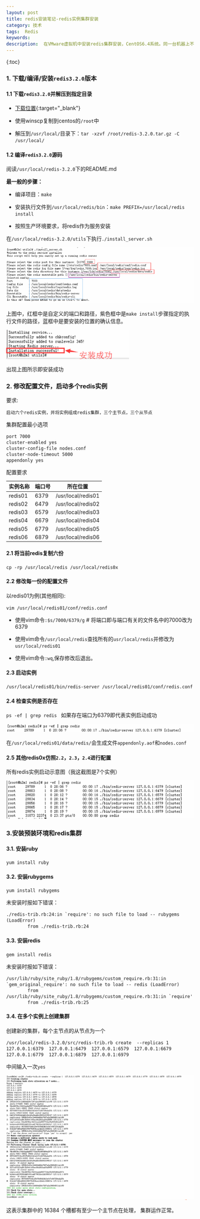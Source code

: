 ```yaml
---
layout: post
title: redis安装笔记-redis实例集群安装
category: 技术
tags:  Redis
keywords: 
description:  在VMware虚拟机中安装redis集群安装，CentOS6.4系统。同一台机器上不同redis实例集群
---
```


{:toc}


### 1. 下载/编译/安装`redis3.2.0`版本

#### 1.1 下载`redis3.2.0`并解压到指定目录

- [下载位置](http://download.redis.io/releases/redis-3.2.0.tar.gz "redis3.2.0"){:target="_blank"}

- 使用winscp复制到centos的`/root`中

- 解压到`/usr/local/`目录下：`tar -xzvf /root/redis-3.2.0.tar.gz -C /usr/local/`

#### 1.2 编译`redis3.2.0`源码

阅读`/usr/local/redis-3.2.0`下的README.md

**最一般的步骤：**

- 编译项目：`make`

- 安装执行文件到`/usr/local/redis/bin`：`make PREFIX=/usr/local/redis install`

- 按照生产环境要求，将redis作为服务安装

在`/usr/local/redis-3.2.0/utils`下执行`./install_server.sh `

![redis服务安装](/public/pic/redis/redis-server-setup.png)

上图中，红框中是自定义的端口和路径，紫色框中是`make install`步骤指定的执行文件的路径，蓝框中是要安装的位置的确认信息。

![redis服务安装](/public/pic/redis/redis-server-setup-success.png "redis服务安装成功")

出现上图所示即安装成功

### 2. 修改配置文件，启动多个redis实例

要求:

	启动六个redis实例，并将实例组成redis集群，三个主节点，三个从节点

集群配置最小选项

```
port 7000
cluster-enabled yes 
cluster-config-file nodes.conf
cluster-node-timeout 5000
appendonly yes
```

配置要求

|实例名称       |  端口号 |所在位置                     |
|-------    |--------|------------------|
|redis01    |    6379|/usr/local/redis01|
|redis02    |    6479|/usr/local/redis02|
|redis03    |    6579|/usr/local/redis03|
|redis04    |    6679|/usr/local/redis04|
|redis05    |    6779|/usr/local/redis05|
|redis06    |    6879|/usr/local/redis06|


#### 2.1 将当前redis复制六份

`cp -rp /usr/local/redis /usr/local/redis0x`

#### 2.2 修改每一份的配置文件

以redis01为例(其他相同):

`vim /usr/local/redis01/conf/redis.conf`

- 使用vim命令`:$s/7000/6379/g` # 将端口即与端口有关的文件名中的7000改为6379

- 使用vim命令`/usr/local/redis`查找所有的`usr/local/redis`并修改为`usr/local/redis01`

- 使用vim命令`:wq`,保存修改后退出。

#### 2.3 启动实例

`/usr/local/redis01/bin/redis-server /usr/local/redis01/conf/redis.conf`

#### 2.4 检查实例是否存在

`ps -ef | grep redis ` 如果存在端口为6379即代表实例启动成功

![redis启动实例](/public/pic/redis/redis-server-instance-success.png "redis实例启动成功")

在`/usr/local/redis01/data/redis/`会生成文件`appendonly.aof`和`nodes.conf`

#### 2.5 其他redis0x仿照`2.2`，`2.3`，`2.4`进行配置

所有redis实例启动示意图（我这截图是7个实例）

![redis实例示意图](/public/pic/redis/redis-server-instance-show.png "redis实例示意图")


### 3.安装预装环境和redis集群

#### 3.1. 安装ruby 

`yum install ruby`


#### 3.2. 安装rubygems 	

 `yum install rubygems`

未安装时报如下错误：

```
./redis-trib.rb:24:in `require': no such file to load -- rubygems (LoadError)
        from ./redis-trib.rb:24
```

#### 3.3. 安装redis 

`gem install redis`

未安装时报如下错误：

```
/usr/lib/ruby/site_ruby/1.8/rubygems/custom_require.rb:31:in `gem_original_require': no such file to load -- redis (LoadError)
        from /usr/lib/ruby/site_ruby/1.8/rubygems/custom_require.rb:31:in `require'
        from ./redis-trib.rb:25
```


#### 3.4. 在多个实例上创建集群

创建新的集群，每个主节点的从节点为一个

```
/usr/local/redis-3.2.0/src/redis-trib.rb create  --replicas 1  127.0.0.1:6379  127.0.0.1:6479  127.0.0.1:6579  127.0.0.1:6679  127.0.0.1:6779  127.0.0.1:6879  127.0.0.1:6979 
```

中间输入一次`yes`

![redis实例集群示意图](/public/pic/redis/redis-setup-cluster.png "redis实例集群示意图")

这表示集群中的 16384 个槽都有至少一个主节点在处理， 集群运作正常。